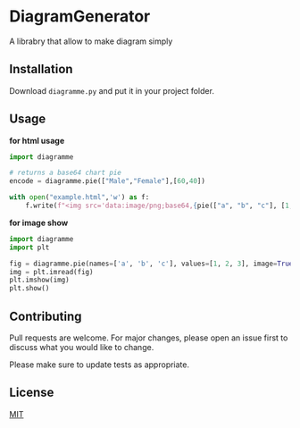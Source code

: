 # DiagramGenerator

A librabry that allow to make diagram simply

## Installation

Download `diagramme.py` and put it in your project folder.

## Usage
**for html usage**

```python
import diagramme

# returns a base64 chart pie
encode = diagramme.pie(["Male","Female"],[60,40])

with open("example.html",'w') as f:
    f.write(f"<img src='data:image/png;base64,{pie(["a", "b", "c"], [1, 2, 3], True, False)} '>")
```

**for image show**

```python
import diagramme
import plt

fig = diagramme.pie(names=['a', 'b', 'c'], values=[1, 2, 3], image=True)
img = plt.imread(fig)
plt.imshow(img)
plt.show()
```

## Contributing

Pull requests are welcome. For major changes, please open an issue first
to discuss what you would like to change.

Please make sure to update tests as appropriate.

## License

[MIT](https://choosealicense.com/licenses/mit/)
